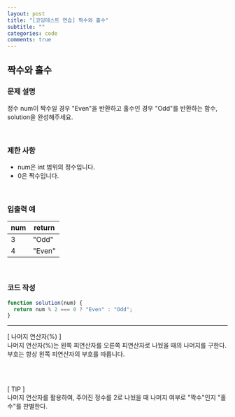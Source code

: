 ```yaml
---
layout: post
title: "[코딩테스트 연습] 짝수와 홀수"
subtitle: ""
categories: code
comments: true
---
```


## 짝수와 홀수

### 문제 설명

정수 num이 짝수일 경우 "Even"을 반환하고 홀수인 경우 "Odd"를 반환하는 함수, solution을 완성해주세요.
<br>

<br>

### 제한 사항

- num은 int 범위의 정수입니다.
- 0은 짝수입니다.

<br>

### 입출력 예

| num | return |
| --- | ------ |
| 3   | "Odd"  |
| 4   | "Even" |

<br>

### 코드 작성

```js
function solution(num) {
  return num % 2 === 0 ? "Even" : "Odd";
}
```

<hr>

[ 나머지 연산자(%) ]<br>
나머지 연산자(%)는 왼쪽 피연산자를 오른쪽 피연산자로 나눴을 때의 나머지를 구한다.<br>
부호는 항상 왼쪽 피연산자의 부호를 따릅니다.

<br>
<br>

[ TIP ]<br>
나머지 연산자를 활용하여, 주어진 정수를 2로 나눴을 때 나머지 여부로 "짝수"인지 "홀수"를 판별한다.<br>
